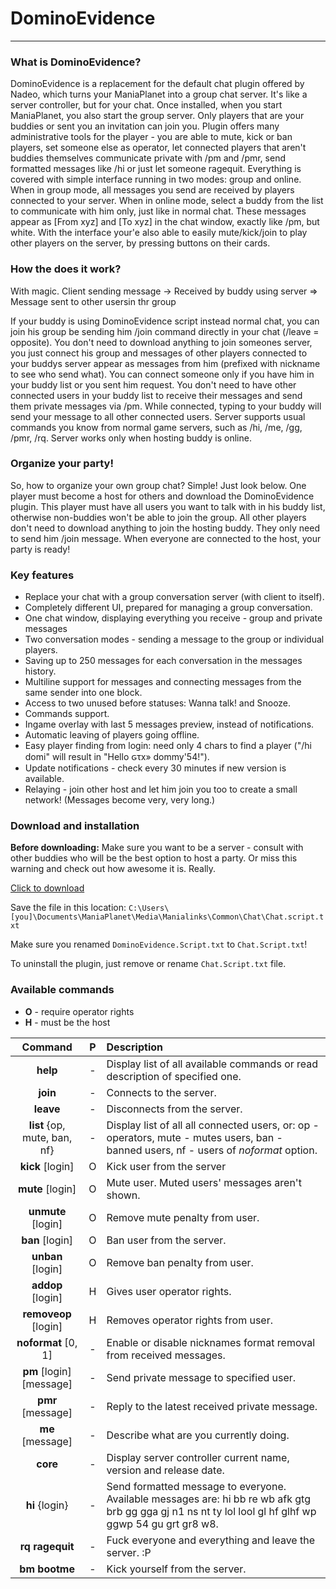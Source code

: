 # DominoEvidence

---

### What is DominoEvidence?
DominoEvidence is a replacement for the default chat plugin offered by Nadeo, which turns your ManiaPlanet into a group chat server. It's like a server controller, but for your chat. Once installed, when you start ManiaPlanet, you also start the group server. Only players that are your buddies or sent you an invitation can join you. Plugin offers many administrative tools for the player - you are able to mute, kick or ban players, set someone else as operator, let connected players that aren't buddies themselves communicate private with /pm and /pmr, send formatted messages like /hi or just let someone ragequit. Everything is covered with simple interface running in two modes: group and online. When in group mode, all messages you send are received by players connected to your server. When in online mode, select a buddy from the list to communicate with him only, just like in normal chat. These messages appear as [From xyz] and [To xyz] in the chat window, exactly like /pm, but white. With the interface your'e also able to easily mute/kick/join to play other players on the server, by pressing buttons on their cards.

### How the does it work?
With magic.
Client sending message -> Received by buddy using server => Message sent to other usersin thr group

If your buddy is using DominoEvidence script instead normal chat, you can join his group be sending him /join command directly in your chat (/leave = opposite). You don't need to download anything to join someones server, you just connect his group and messages of other players connected to your buddys server appear as messages from him (prefixed with nickname to see who send what). You can connect someone only if you have him in your buddy list or you sent him request. You don't need to have other connected users in your buddy list to receive their messages and send them private messages via /pm. While connected, typing to your buddy will send your message to all other connected users. Server supports usual commands you know from normal game servers, such as /hi, /me, /gg, /pmr, /rq. Server works only when hosting buddy is online.

### Organize your party!
So, how to organize your own group chat? Simple! Just look below.
One player must become a host for others and download the DominoEvidence plugin. This player must have all users you want to talk with in his buddy list, otherwise non-buddies won't be able to join the group. All other players don't need to download anything to join the hosting buddy. They only need to send him /join message. When everyone are connected to the host, your party is ready!

### Key features
* Replace your chat with a group conversation server (with client to itself).
* Completely different UI, prepared for managing a group conversation.
* One chat window, displaying everything you receive - group and private messages
* Two conversation modes - sending a message to the group or individual players.
* Saving up to 250 messages for each conversation in the messages history.
* Multiline support for messages and connecting messages from the same sender into one block.
* Access to two unused before statuses: Wanna talk! and Snooze.
* Commands support.
* Ingame overlay with last 5 messages preview, instead of notifications.
* Automatic leaving of players going offline.
* Easy player finding from login: need only 4 chars to find a player ("/hi domi" will result in "Hello ԍτx» dommy'54!").
* Update notifications - check every 30 minutes if new version is available.
* Relaying - join other host and let him join you too to create a small network! (Messages become very, very long.)

### Download and installation
**Before downloading:** Make sure you want to be a server - consult with other buddies who will be the best option to host a party. Or miss this warning and check out how awesome it is. Really.

[Click to download](http://google.com?q=plugin+is+not+ready+yet)

Save the file in this location: `C:\Users\[you]\Documents\ManiaPlanet\Media\Manialinks\Common\Chat\Chat.script.txt`

Make sure you renamed `DominoEvidence.Script.txt` to `Chat.Script.txt`!

To uninstall the plugin, just remove or rename `Chat.Script.txt` file.

### Available commands
* **O** - require operator rights
* **H** - must be the host

| Command | P | Description |
| :-: | :-: | :-- |
| **help** | - | Display list of all available commands or read description of specified one. |
| **join** | - | Connects to the server. |
| **leave** | - | Disconnects from the server. |
| **list** {op, mute, ban, nf} | - | Display list of all all connected users, or: op - operators, mute - mutes users, ban - banned users, nf - users of *noformat* option. |
| **kick** [login] | O | Kick user from the server |
| **mute** [login] | O | Mute user. Muted users' messages aren't shown. |
| **unmute** [login] | O | Remove mute penalty from user. |
| **ban** [login] | O | Ban user from the server. |
| **unban** [login] | O | Remove ban penalty from user. |
| **addop** [login] | H | Gives user operator rights. |
| **removeop** [login] | H | Removes operator rights from user. |
| **noformat** [0, 1] | - | Enable or disable nicknames format removal from received messages. |
| **pm** [login] [message] | - | Send private message to specified user. |
| **pmr** [message] | - | Reply to the latest received private message. |
| **me** [message] | - | Describe what are you currently doing. |
| **core** | - | Display server controller current name, version and release date. |
| **hi** {login} | - | Send formatted message to everyone. Available messages are: hi bb re wb afk gtg brb gg gga gj n1 ns nt ty lol lool gl hf glhf wp ggwp 54 gu grt gr8 w8. |
| **rq ragequit** | - | Fuck everyone and everything and leave the server. :P |
| **bm bootme** | - | Kick yourself from the server. |
